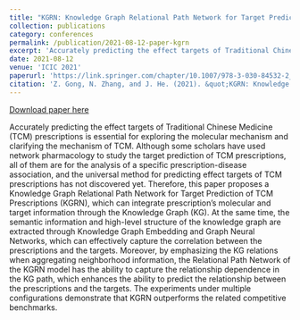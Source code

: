 ```yaml
---
title: "KGRN: Knowledge Graph Relational Path Network for Target Prediction of TCM Prescriptions"
collection: publications
category: conferences
permalink: /publication/2021-08-12-paper-kgrn
excerpt: 'Accurately predicting the effect targets of Traditional Chinese Medicine (TCM) prescriptions is essential for exploring the molecular mechanism and clarifying the mechanism of TCM. Although some scholars have used network pharmacology to study the target prediction of TCM prescriptions, all of them are for the analysis of a specific prescription-disease association, and the universal method for predicting effect targets of TCM prescriptions has not discovered yet. Therefore, this paper proposes a Knowledge Graph Relational Path Network for Target Prediction of TCM Prescriptions (KGRN), which can integrate prescription’s molecular and target information through the Knowledge Graph (KG). At the same time, the semantic information and high-level structure of the knowledge graph are extracted through Knowledge Graph Embedding and Graph Neural Networks, which can effectively capture the correlation between the prescriptions and the targets. Moreover, by emphasizing the KG relations when aggregating neighborhood information, the Relational Path Network of the KGRN model has the ability to capture the relationship dependence in the KG path, which enhances the ability to predict the relationship between the prescriptions and the targets. The experiments under multiple configurations demonstrate that KGRN outperforms the related competitive benchmarks.'
date: 2021-08-12
venue: 'ICIC 2021'
paperurl: 'https://link.springer.com/chapter/10.1007/978-3-030-84532-2_14'
citation: 'Z. Gong, N. Zhang, and J. He. (2021). &quot;KGRN: Knowledge Graph Relational Path Network for Target Prediction of TCM Prescriptions,&quot; in Intelligent Computing Theories and Application: 17th International Conference, ICIC 2021, Shenzhen, China, August 12–15, 2021, Proceedings, Part III. Berlin, Heidelberg: Springer-Verlag, 2021, p. 148–161.'
---
```


<a href='https://link.springer.com/chapter/10.1007/978-3-030-84532-2_14'>Download paper here</a>

Accurately predicting the effect targets of Traditional Chinese Medicine (TCM) prescriptions is essential for exploring the molecular mechanism and clarifying the mechanism of TCM. Although some scholars have used network pharmacology to study the target prediction of TCM prescriptions, all of them are for the analysis of a specific prescription-disease association, and the universal method for predicting effect targets of TCM prescriptions has not discovered yet. Therefore, this paper proposes a Knowledge Graph Relational Path Network for Target Prediction of TCM Prescriptions (KGRN), which can integrate prescription’s molecular and target information through the Knowledge Graph (KG). At the same time, the semantic information and high-level structure of the knowledge graph are extracted through Knowledge Graph Embedding and Graph Neural Networks, which can effectively capture the correlation between the prescriptions and the targets. Moreover, by emphasizing the KG relations when aggregating neighborhood information, the Relational Path Network of the KGRN model has the ability to capture the relationship dependence in the KG path, which enhances the ability to predict the relationship between the prescriptions and the targets. The experiments under multiple configurations demonstrate that KGRN outperforms the related competitive benchmarks.

